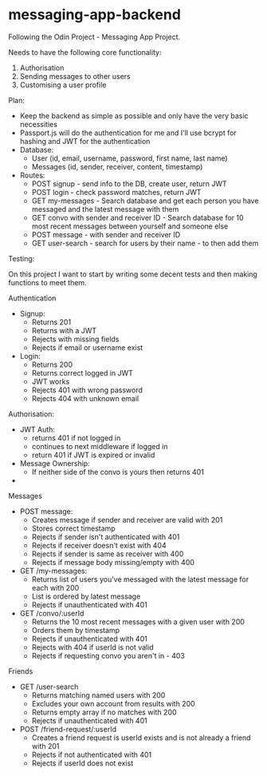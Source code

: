 # messaging-app-backend

Following the Odin Project - Messaging App Project.

Needs to have the following core functionality:

1. Authorisation
2. Sending messages to other users
3. Customising a user profile

Plan:

- Keep the backend as simple as possible and only have the very basic necessities
- Passport.js will do the authentication for me and I'll use bcrypt for hashing and JWT for the authentication
- Database:
  - User (id, email, username, password, first name, last name)
  - Messages (id, sender, receiver, content, timestamp)
- Routes:
  - POST signup - send info to the DB, create user, return JWT
  - POST login - check password matches, return JWT
  - GET my-messages - Search database and get each person you have messaged and the latest message with them
  - GET convo with sender and receiver ID - Search database for 10 most recent messages between yourself and someone else
  - POST message - with sender and receiver ID
  - GET user-search - search for users by their name - to then add them

Testing:

On this project I want to start by writing some decent tests and then making functions to meet them.

Authentication

- Signup:
  - Returns 201
  - Returns with a JWT
  - Rejects with missing fields
  - Rejects if email or username exist
- Login:
  - Returns 200
  - Returns correct logged in JWT
  - JWT works
  - Rejects 401 with wrong password
  - Rejects 404 with unknown email

Authorisation:

- JWT Auth:
  - returns 401 if not logged in
  - continues to next middleware if logged in
  - return 401 if JWT is expired or invalid
- Message Ownership:
  - If neither side of the convo is yours then returns 401
- 

Messages

- POST message:
  - Creates message if sender and receiver are valid with 201
  - Stores correct timestamp
  - Rejects if sender isn't authenticated with 401
  - Rejects if receiver doesn't exist with 404
  - Rejects if sender is same as receiver with 400
  - Rejects if message body missing/empty with 400
- GET /my-messages:
  - Returns list of users you've messaged with the latest message for each with 200
  - List is ordered by latest message
  - Rejects if unauthenticated with 401
- GET /convo/:userId
  - Returns the 10 most recent messages with a given user with 200
  - Orders them by timestamp
  - Rejects if unauthenticated with 401
  - Rejects with 404 if userId is not valid
  - Rejects if requesting convo you aren't in - 403

Friends

- GET /user-search
  - Returns matching named users with 200
  - Excludes your own account from results with 200
  - Returns empty array if no matches with 200
  - Rejects if unauthenticated with 401
- POST /friend-request/:userId
  - Creates a friend request is userId exists and is not already a friend with 201
  - Rejects if not authenticated with 401
  - Rejects if userId does not exist
